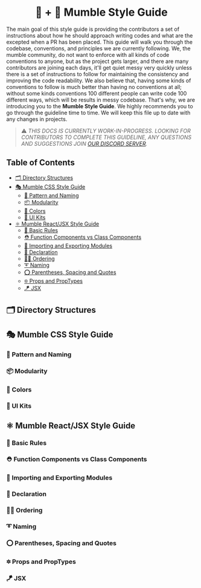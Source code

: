 <h1 align="center"> 🎨 + 🦄 Mumble Style Guide </h1>

The main goal of this style guide is providing the contributors a set of instructions about how he should approach writing codes and what are the excepted when a PR has been placed. This guide will walk you through the codebase, conventions, and principles we are currently following. We, the mumble community, do not want to enforce with all kinds of code conventions to anyone, but as the project gets larger, and there are many contributors are joining each days, it'll get quiet messy very quickly unless there is a set of instructions to follow for maintaining the consistency and improving the code readability. We also believe that, having some kinds of conventions to follow is much better than having no conventions at all; without some kinds conventions 100 different people can write code 100 different ways, which will be results in messy codebase. That's why, we are introducing you to the **Mumble Style Guide**. We highly recommends you to go through the guideline time to time. We will keep this file up to date with any changes in projects.

> ⚠ _THIS DOCS IS CURRENTLY WORK-IN-PROGRESS. LOOKING FOR CONTRIBUTORS TO COMPLETE THIS GUIDELINE, ANY QUESTIONS AND SUGGESTIONS JOIN [OUR DISCORD SERVER](https://discord.gg/TxgpyK8pzf)._

<h2> Table of Contents </h2>

- [🗂 Directory Structures](#-directory-structures)
- [🎭 Mumble CSS Style Guide](#-mumble-css-style-guide)
  - [🎹 Pattern and Naming](#-pattern-and-naming)
  - [📦 Modularity](#-modularity)
  - [🎨 Colors](#-colors)
  - [🧰 UI Kits](#-ui-kits)
- [⚛ Mumble React/JSX Style Guide](#-mumble-reactjsx-style-guide)
  - [📖 Basic Rules](#-basic-rules)
  - [⛑ Function Components vs Class Components](#-function-components-vs-class-components)
  - [🎯 Importing and Exporting Modules](#-importing-and-exporting-modules)
  - [🎏 Declaration](#-declaration)
  - [🔺🔻 Ordering](#-ordering)
  - [➰ Naming](#-naming)
  - [⭕ Parentheses, Spacing and Quotes](#-parentheses-spacing-and-quotes)
  - [🔯 Props and PropTypes](#-props-and-proptypes)
  - [🪁 JSX](#-jsx)

## 🗂 Directory Structures

## 🎭 Mumble CSS Style Guide

### 🎹 Pattern and Naming

### 📦 Modularity

### 🎨 Colors

### 🧰 UI Kits

## ⚛ Mumble React/JSX Style Guide

### 📖 Basic Rules

### ⛑ Function Components vs Class Components

### 🎯 Importing and Exporting Modules

### 🎏 Declaration

### 🔺🔻 Ordering

### ➰ Naming

### ⭕ Parentheses, Spacing and Quotes

### 🔯 Props and PropTypes

### 🪁 JSX
